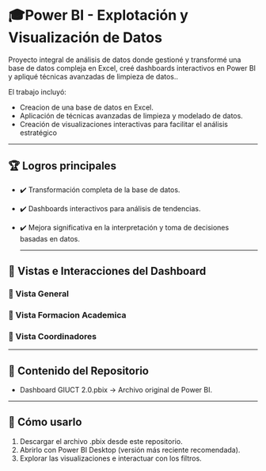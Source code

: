 # 🎓Power BI - Explotación y Visualización de Datos

Proyecto integral de análisis de datos donde gestioné y transformé una base de datos compleja en Excel, creé dashboards interactivos en Power BI y apliqué técnicas avanzadas de limpieza de datos..

El trabajo incluyó:
- Creacion de una base de datos en Excel.
- Aplicación de técnicas avanzadas de limpieza y modelado de datos.
- Creación de visualizaciones interactivas para facilitar el análisis estratégico

---

## 🏆 Logros principales
- ✔️ Transformación completa de la base de datos.
- ✔️ Dashboards interactivos para análisis de tendencias.
- ✔️ Mejora significativa en la interpretación y toma de decisiones basadas en datos.

  ---
  
## 🎥 Vistas e Interacciones del Dashboard
### 🔹 Vista General


### 🔹 Vista Formacion Academica 


### 🔹 Vista Coordinadores

---

## 📂 Contenido del Repositorio
- Dashboard GIUCT 2.0.pbix → Archivo original de Power BI.

---

## 🚀 Cómo usarlo
1. Descargar el archivo .pbix desde este repositorio.
2. Abrirlo con Power BI Desktop (versión más reciente recomendada).
3. Explorar las visualizaciones e interactuar con los filtros.
